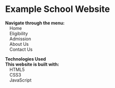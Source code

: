 # **Example School Website**

**Navigate through the menu:**<br>
&emsp;Home<br>
&emsp;Eligibility<br>
&emsp;Admission<br>
&emsp;About Us<br>
&emsp;Contact Us<br>

**Technologies Used**<br>
**This website is built with:**<br>
&emsp;HTML5<br>
&emsp;CSS3<br>
&emsp;JavaScript<br>
